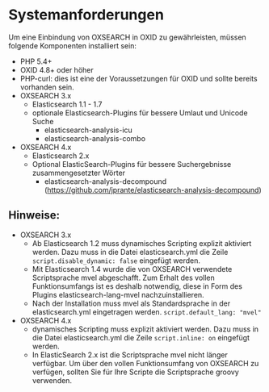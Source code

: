 # Systemanforderungen #

Um eine Einbindung von OXSEARCH in OXID zu gewährleisten, müssen folgende Komponenten installiert sein:

* PHP 5.4+
* OXID 4.8+ oder höher
* PHP-curl: dies ist eine der Voraussetzungen für OXID und sollte bereits vorhanden sein.
* OXSEARCH 3.x
    * Elasticsearch 1.1 - 1.7
    * optionale Elasticsearch-Plugins für bessere Umlaut und Unicode Suche  
        * elasticsearch-analysis-icu  
        * elasticsearch-analysis-combo  
* OXSEARCH 4.x
    * Elasticsearch 2.x
    * Optional ElasticSearch-Plugins für bessere Suchergebnisse zusammengesetzter Wörter
        - elasticsearch-analysis-decompound (https://github.com/jprante/elasticsearch-analysis-decompound)

## Hinweise: ##
* OXSEARCH 3.x
    * Ab Elasticsearch 1.2 muss dynamisches Scripting explizit aktiviert werden. Dazu muss in die Datei elasticsearch.yml die Zeile `script.disable_dynamic: false` eingefügt werden. 
    * Mit Elasticsearch 1.4 wurde die von OXSEARCH verwendete Scriptsprache mvel abgeschafft. Zum Erhalt des vollen Funktionsumfangs ist es deshalb notwendig, diese in Form des Plugins elasticsearch-lang-mvel nachzuinstallieren. 
    * Nach der Installation muss mvel als Standardsprache in der elasticsearch.yml eingetragen werden. `script.default_lang: "mvel"`
* OXSEARCH 4.x
    * dynamisches Scripting muss explizit aktiviert werden. Dazu muss in die Datei elasticsearch.yml die Zeile `script.inline: on` eingefügt werden.
    * In ElasticSearch 2.x ist die Scriptsprache mvel nicht länger verfügbar.
Um über den vollen Funktionsumfang von OXSEARCH zu verfügen, sollten Sie für Ihre Scripte die Scriptsprache groovy verwenden.
